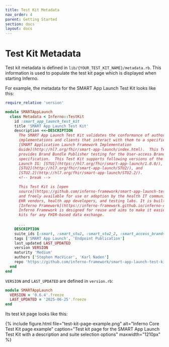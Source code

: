 ```yaml
---
title: Test Kit Metadata
nav_order: 4
parent: Getting Started
section: docs
layout: docs
---
```


# Test Kit Metadata
Test kit metadata is defined in `lib/{YOUR_TEST_KIT_NAME}/metadata.rb`. This
information is used to populate the test kit page which is displayed when
starting Inferno.

For example, the metadata for the SMART App Launch Test Kit looks like this:

```ruby
require_relative 'version'

module SMARTAppLaunch
  class Metadata < Inferno::TestKit
    id :smart_app_launch_test_kit
    title 'SMART App Launch Test Kit'
    description <<~DESCRIPTION
      The SMART App Launch Test Kit validates the conformance of authorization server
      implementations and clients that interact with them to a specified version of the
      [SMART Application Launch Framework Implementation
      Guide](http://hl7.org/fhir/smart-app-launch/index.html).  This Test Kit also
      provides Brand Bundle Publisher testing for the User-access Brands and Endpoints
      specification.  This Test Kit supports following versions of the SMART App
      Launch IG: [STU1](https://hl7.org/fhir/smart-app-launch/1.0.0/),
      [STU2](http://hl7.org/fhir/smart-app-launch/STU2/), and
      [STU2.2](http://hl7.org/fhir/smart-app-launch/STU2.2/).
      <!-- break -->

      This Test Kit is [open
      source](https://github.com/inferno-framework/smart-app-launch-test-kit#license)
      and freely available for use or adoption by the health IT community including
      EHR vendors, health app developers, and testing labs. It is built using the
      [Inferno Framework](https://inferno-framework.github.io/inferno-core/). The
      Inferno Framework is designed for reuse and aims to make it easier to build test
      kits for any FHIR-based data exchange.
  
      ...
    DESCRIPTION
    suite_ids [:smart, :smart_stu2, :smart_stu2_2, :smart_access_brands, :smart_client_stu2_2]
    tags ['SMART App Launch', 'Endpoint Publication']
    last_updated LAST_UPDATED
    version VERSION
    maturity 'Medium'
    authors ['Stephen MacVicar', 'Karl Naden']
    repo 'https://github.com/inferno-framework/smart-app-launch-test-kit'
  end
end
```

`VERSION` and `LAST_UPDATED` are defined in `version.rb`:
```ruby
module SMARTAppLaunch
  VERSION = '0.6.4'.freeze
  LAST_UPDATED = '2025-06-25'.freeze
end
```

Its test kit page looks like this:

{% include figure.html 
    file="test-kit-page-example.png"
    alt="Inferno Core Test Kit page example"
    caption="Test kit page for the SMART App Launch Test Kit with a description and suite selection options"
    maxwidth="1210px"
%}
